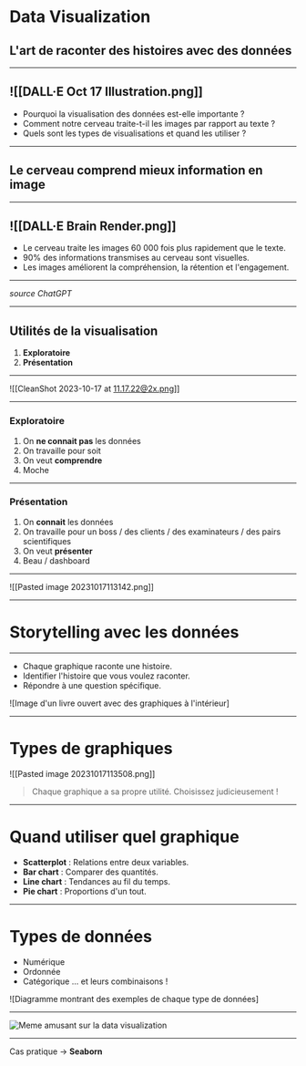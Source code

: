 # Data Visualization 
## L'art de raconter des histoires avec des données

---
![[DALL·E Oct 17 Illustration.png]]
---

- Pourquoi la visualisation des données est-elle importante ?
- Comment notre cerveau traite-t-il les images par rapport au texte ?
- Quels sont les types de visualisations et quand les utiliser ?

---

## Le cerveau comprend mieux information en image

---
![[DALL·E Brain Render.png]]
---
- Le cerveau traite les images 60 000 fois plus rapidement que le texte.
- 90% des informations transmises au cerveau sont visuelles.
- Les images améliorent la compréhension, la rétention et l'engagement.

---

_source ChatGPT_

---

## Utilités de la visualisation

1. **Exploratoire**
2. **Présentation** 

---

![[CleanShot 2023-10-17 at 11.17.22@2x.png]]

---

### Exploratoire

1. On **ne connait pas** les données
2. On travaille pour soit
3. On veut **comprendre**
4. Moche

---

### Présentation

1. On **connait** les données
2. On travaille pour un boss / des clients / des examinateurs / des pairs scientifiques
3. On veut **présenter**
4. Beau / dashboard

---

![[Pasted image 20231017113142.png]]

---
# Storytelling avec les données

---

- Chaque graphique raconte une histoire.
- Identifier l'histoire que vous voulez raconter.
- Répondre à une question spécifique.

![Image d'un livre ouvert avec des graphiques à l'intérieur]

---

# Types de graphiques

![[Pasted image 20231017113508.png]] 

> Chaque graphique a sa propre utilité. Choisissez judicieusement !

---

# Quand utiliser quel graphique

- **Scatterplot** : Relations entre deux variables.
- **Bar chart** : Comparer des quantités.
- **Line chart** : Tendances au fil du temps.
- **Pie chart** : Proportions d'un tout.
---

# Types de données

- Numérique
- Ordonnée
- Catégorique
... et leurs combinaisons !

![Diagramme montrant des exemples de chaque type de données]

---

![Meme amusant sur la data visualization](https://api.memegen.link/images/oprah/Quand_tu_comprends_enfin_les_données/Grâce_à_un_bon_graphique_!.gif?style=style1,style2&layout=layout&font=impact)

---

Cas pratique -> **Seaborn**